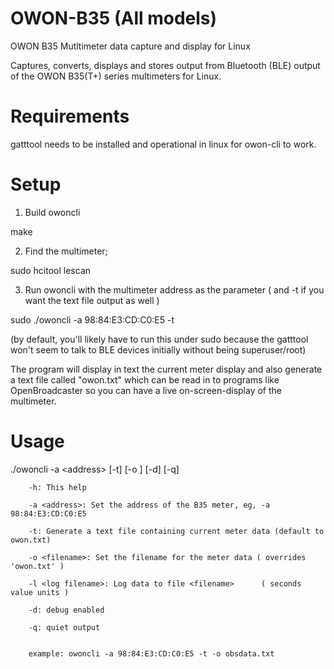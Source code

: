 # OWON-B35 (All models)
OWON B35 Mutltimeter data capture and display for Linux

Captures, converts, displays and stores output from Bluetooth (BLE) output of the OWON B35(T+) series multimeters for Linux.

# Requirements
gatttool needs to be installed and operational in linux for owon-cli to work.

# Setup

1) Build owoncli

 make


2) Find the multimeter;

 sudo hcitool lescan


3) Run owoncli with the multimeter address as the parameter ( and -t if you want the text file output as well )

 sudo ./owoncli -a 98:84:E3:CD:C0:E5 -t 

(by default, you'll likely have to run this under sudo because the gatttool won't seem to talk to BLE devices initially without being superuser/root)

The program will display in text the current meter display and also generate a text file called "owon.txt" which can be read in to programs like OpenBroadcaster so you can have a live on-screen-display of the multimeter.

# Usage
 ./owoncli  -a &lt;address&gt; [-t] [-o <filename>] [-d] [-q]
 
        -h: This help
        
        -a <address>: Set the address of the B35 meter, eg, -a 98:84:E3:CD:C0:E5
        
        -t: Generate a text file containing current meter data (default to owon.txt)
        
        -o <filename>: Set the filename for the meter data ( overrides 'owon.txt' )

		-l <log filename>: Log data to file <filename>		( seconds value units )
        
        -d: debug enabled
        
        -q: quiet output


        example: owoncli -a 98:84:E3:CD:C0:E5 -t -o obsdata.txt
